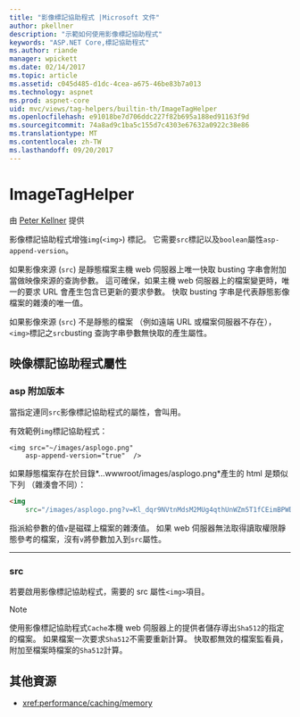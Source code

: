 ```yaml
---
title: "影像標記協助程式 |Microsoft 文件"
author: pkellner
description: "示範如何使用影像標記協助程式"
keywords: "ASP.NET Core,標記協助程式"
ms.author: riande
manager: wpickett
ms.date: 02/14/2017
ms.topic: article
ms.assetid: c045d485-d1dc-4cea-a675-46be83b7a013
ms.technology: aspnet
ms.prod: aspnet-core
uid: mvc/views/tag-helpers/builtin-th/ImageTagHelper
ms.openlocfilehash: e91018be7d706ddc227f82b695a188ed91163f9d
ms.sourcegitcommit: 74a8ad9c1ba5c155d7c4303e67632a0922c38e86
ms.translationtype: MT
ms.contentlocale: zh-TW
ms.lasthandoff: 09/20/2017
---
```

# <a name="imagetaghelper"></a>ImageTagHelper

由 [Peter Kellner](http://peterkellner.net) 提供 

影像標記協助程式增強`img`(`<img>`) 標記。 它需要`src`標記以及`boolean`屬性`asp-append-version`。

如果影像來源 (`src`) 是靜態檔案主機 web 伺服器上唯一快取 busting 字串會附加當做映像來源的查詢參數。 這可確保，如果主機 web 伺服器上的檔案變更時，唯一的要求 URL 會產生包含已更新的要求參數。 快取 busting 字串是代表靜態影像檔案的雜湊的唯一值。

如果影像來源 (`src`) 不是靜態的檔案 （例如遠端 URL 或檔案伺服器不存在），`<img>`標記之`src`busting 查詢字串參數無快取的產生屬性。

## <a name="image-tag-helper-attributes"></a>映像標記協助程式屬性


### <a name="asp-append-version"></a>asp 附加版本

當指定連同`src`影像標記協助程式的屬性，會叫用。

有效範例`img`標記協助程式：

```cshtml
<img src="~/images/asplogo.png" 
    asp-append-version="true"  />
```

如果靜態檔案存在於目錄*...wwwroot/images/asplogo.png*產生的 html 是類似下列 （雜湊會不同）：

```html
<img 
    src="/images/asplogo.png?v=Kl_dqr9NVtnMdsM2MUg4qthUnWZm5T1fCEimBPWDNgM"/>
```

指派給參數的值`v`是磁碟上檔案的雜湊值。 如果 web 伺服器無法取得讀取權限靜態參考的檔案，沒有`v`將參數加入到`src`屬性。

- - -

### <a name="src"></a>src

若要啟用影像標記協助程式，需要的 src 屬性`<img>`項目。 

> [!NOTE]
> 使用影像標記協助程式`Cache`本機 web 伺服器上的提供者儲存導出`Sha512`的指定的檔案。 如果檔案一次要求`Sha512`不需要重新計算。 快取都無效的檔案監看員，附加至檔案時檔案的`Sha512`計算。

## <a name="additional-resources"></a>其他資源

* <xref:performance/caching/memory>
